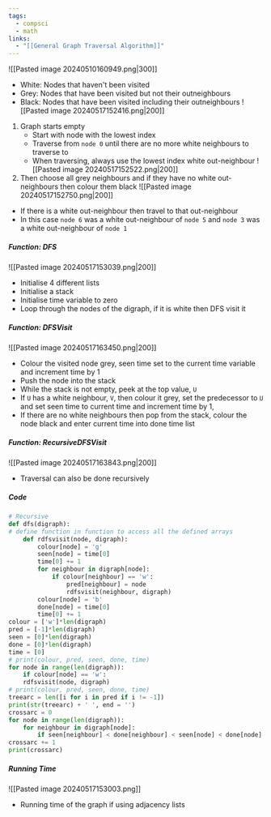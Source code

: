 ```yaml
---
tags:
  - compsci
  - math
links:
  - "[[General Graph Traversal Algorithm]]"
---
```

![[Pasted image 20240510160949.png|300]]
- White: Nodes that haven't been visited
- Grey: Nodes that have been visited but not their outneighbours
- Black: Nodes that have been visited including their outneighbours
![[Pasted image 20240517152416.png|200]]
1. Graph starts empty
	- Start with node with the lowest index
	- Traverse from `node 0` until there are no more white neighbours to traverse to
	- When traversing, always use the lowest index white out-neighbour
![[Pasted image 20240517152522.png|200]]
2. Then choose all grey neighbours and if they have no white out-neighbours then colour them black
![[Pasted image 20240517152750.png|200]]
- If there is a white out-neighbour then travel to that out-neighbour
- In this case `node 6` was a white out-neighbour of `node 5` and `node 3` was a white out-neighbour of `node 1`
##### Function: DFS
![[Pasted image 20240517153039.png|200]]
- Initialise 4 different lists
- Initialise a stack
- Initialise time variable to zero
- Loop through the nodes of the digraph, if it is white then DFS visit it
##### Function: DFSVisit
![[Pasted image 20240517163450.png|200]]
- Colour the visited node grey, seen time set to the current time variable and increment time by 1
- Push the node into the stack
- While the stack is not empty, peek at the top value, `U`
- If `U` has a white neighbour, `V`, then colour it grey, set the predecessor to `U` and set seen time to current time and increment time by 1,
- If there are no white neighbours then pop from the stack, colour the node black and enter current time into done time list
##### Function: RecursiveDFSVisit
![[Pasted image 20240517163843.png|200]]
- Traversal can also be done recursively 


##### Code
```python
# Recursive
def dfs(digraph):
# define function in function to access all the defined arrays
	def rdfsvisit(node, digraph):
		colour[node] = 'g'
		seen[node] = time[0]
		time[0] += 1
		for neighbour in digraph[node]:
			if colour[neighbour] == 'w':
				pred[neighbour] = node
				rdfsvisit(neighbour, digraph)
		colour[node] = 'b'
		done[node] = time[0]
		time[0] += 1
colour = ['w']*len(digraph)
pred = [-1]*len(digraph)
seen = [0]*len(digraph)
done = [0]*len(digraph)
time = [0]
# print(colour, pred, seen, done, time)
for node in range(len(digraph)):
	if colour[node] == 'w':
	rdfsvisit(node, digraph)
# print(colour, pred, seen, done, time)
treearc = len([i for i in pred if i != -1])
print(str(treearc) + ' ', end = '')
crossarc = 0
for node in range(len(digraph)):
	for neighbour in digraph[node]:
		if seen[neighbour] < done[neighbour] < seen[node] < done[node]:
crossarc += 1
print(crossarc)

```


##### Running Time
![[Pasted image 20240517153003.png]]
- Running time of the graph if using adjacency lists